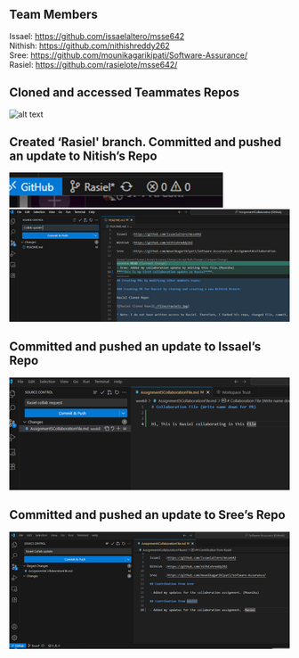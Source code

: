 ## Team Members
Issael:  https://github.com/issaelaltero/msse642  
Nithish: https://github.com/nithishreddy262  
Sree:    https://github.com/mounikagarikipati/Software-Assurance/  
Rasiel:  https://github.com/rasielote/msse642/

## Cloned and accessed Teammates Repos  

![alt text](./Resources%20Folder/Screenshots/image-8-5.png)

## Created ‘Rasiel' branch. Committed and pushed an update to Nitish’s Repo
![alt text](./Resources%20Folder/Screenshots/image-9.png)
![alt text](./Resources%20Folder/Screenshots/image-10.png)

## Committed and pushed an update to Issael’s Repo
![alt text](./Resources%20Folder/Screenshots/image-11.png)

## Committed and pushed an update to Sree’s Repo
![alt text](./Resources%20Folder/Screenshots/image-12.png)